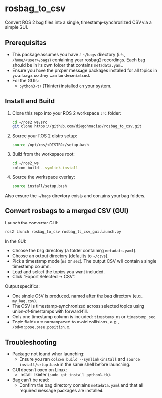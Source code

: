 # rosbag_to_csv

Convert ROS 2 bag files into a single, timestamp‑synchronized CSV via a simple GUI.

## Prerequisites
- This package assumes you have a `~/bags` directory (i.e., `/home/<user>/bags`) containing your rosbag2 recordings. Each bag should be in its own folder that contains `metadata.yaml`.
- Ensure you have the proper message packages installed for all topics in your bags so they can be deserialized.
- For the GUIs:
	- `python3-tk` (Tkinter) installed on your system.
	<!-- - `matplotlib` for plotting PDFs: `pip install matplotlib` or your distro package. -->

## Install and Build
1) Clone this repo into your ROS 2 workspace `src` folder:
	 ```bash
	 cd ~/ros2_ws/src
	 git clone https://github.com/diegohmacias/rosbag_to_csv.git
	 ```
2) Source your ROS 2 distro setup:
	 ```bash
	 source /opt/ros/<DISTRO>/setup.bash
	 ```
3) Build from the workspace root:
	 ```bash
	 cd ~/ros2_ws
	 colcon build --symlink-install
	 ```
4) Source the workspace overlay:
	 ```bash
	 source install/setup.bash
	 ```

Also ensure the `~/bags` directory exists and contains your bag folders.

## Convert rosbags to a merged CSV (GUI)
Launch the converter GUI:
```bash
ros2 launch rosbag_to_csv rosbag_to_csv_gui.launch.py
```

In the GUI:
- Choose the bag directory (a folder containing `metadata.yaml`).
- Choose an output directory (defaults to `~/csvs`).
- Pick a timestamp mode (`ns` or `sec`). The output CSV will contain a single timestamp column.
- Load and select the topics you want included.
- Click “Export Selected → CSV”.

Output specifics:
- One single CSV is produced, named after the bag directory (e.g., `my_bag.csv`).
- The CSV is timestamp‑synchronized across selected topics using union‑of‑timestamps with forward‑fill.
- Only one timestamp column is included: `timestamp_ns` or `timestamp_sec`.
- Topic fields are namespaced to avoid collisions, e.g., `/odom:pose.pose.position.x`.

## Troubleshooting
- Package not found when launching:
	- Ensure you ran `colcon build --symlink-install` and `source install/setup.bash` in the same shell before launching.
- GUI doesn’t open on Linux:
	- Install Tkinter (`sudo apt install python3-tk`).
- Bag can’t be read:
	- Confirm the bag directory contains `metadata.yaml` and that all required message packages are installed.


